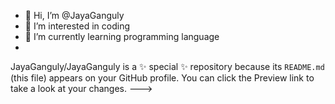 - 👋 Hi, I’m @JayaGanguly
- 👀 I’m interested in coding
- 🌱 I’m currently learning programming language
-
JayaGanguly/JayaGanguly is a ✨ special ✨ repository because its `README.md` (this file) appears on your GitHub profile.
You can click the Preview link to take a look at your changes.
--->
